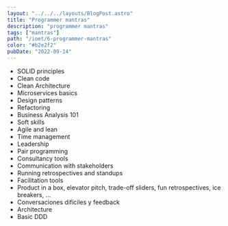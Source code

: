 ```yaml
---
layout: "../../../layouts/BlogPost.astro"
title: "Programmer mantras"
description: "programmer mantras"
tags: ["mantras"]
path: "/ioet/6-programmer-mantras"
color: "#b2e2f2"
pubDate: "2022-09-14"
---
```


- SOLID principles
- Clean code
- Clean Architecture
- Microservices basics
- Design patterns
- Refactoring
- Business Analysis 101
- Soft skills
- Agile and lean
- Time management
- Leadership
- Pair programming
- Consultancy tools
- Communication with stakeholders
- Running retrospectives and standups
- Facilitation tools
- Product in a box, elevator pitch, trade-off sliders, fun retrospectives, ice breakers, ...
- Conversaciones difíciles y feedback
- Architecture
- Basic DDD
